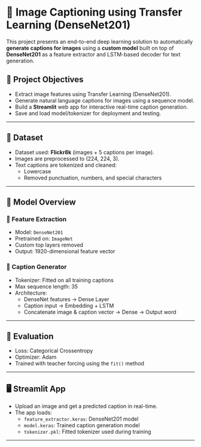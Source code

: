 # 🧠 Image Captioning using Transfer Learning (DenseNet201)

This project presents an end-to-end deep learning solution to automatically **generate captions for images** using a **custom model** built on top of **DenseNet201** as a feature extractor and LSTM-based decoder for text generation.

## 📌 Project Objectives

- Extract image features using Transfer Learning (DenseNet201).
- Generate natural language captions for images using a sequence model.
- Build a **Streamlit** web app for interactive real-time caption generation.
- Save and load model/tokenizer for deployment and testing.

---

## 📁 Dataset

- Dataset used: **Flickr8k** (images + 5 captions per image).
- Images are preprocessed to (224, 224, 3).
- Text captions are tokenized and cleaned:
  - Lowercase
  - Removed punctuation, numbers, and special characters

---

## 🧠 Model Overview

### 🔹 Feature Extraction

- Model: `DenseNet201`
- Pretrained on: `ImageNet`
- Custom top layers removed
- Output: 1920-dimensional feature vector

### 🔹 Caption Generator

- Tokenizer: Fitted on all training captions
- Max sequence length: 35
- Architecture:
  - DenseNet features → Dense Layer
  - Caption input → Embedding + LSTM
  - Concatenate image & caption vector → Dense → Output word

---

## 🧪 Evaluation

- Loss: Categorical Crossentropy
- Optimizer: Adam
- Trained with teacher forcing using the `fit()` method

---

## 🖥️ Streamlit App

- Upload an image and get a predicted caption in real-time.
- The app loads:
  - `feature_extractor.keras`: DenseNet201 model
  - `model.keras`: Trained caption generation model
  - `tokenizer.pkl`: Fitted tokenizer used during training

---
